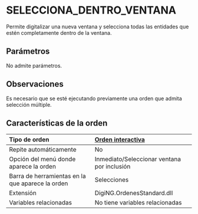 # SELECCIONA\_DENTRO\_VENTANA

Permite digitalizar una nueva ventana y selecciona todas las entidades que estén completamente dentro de la ventana.

## Parámetros

No admite parámetros.

## Observaciones

Es necesario que se esté ejecutando previamente una orden que admita selección múltiple.

## Características de la orden

| Tipo de orden | [Orden interactiva](selecciona-dentro-ventana.md) |
| :--- | :--- |
| Repite automáticamente | No |
| Opción del menú donde aparece la orden | Inmediato/Seleccionar ventana por inclusión |
| Barra de herramientas en la que aparece la orden | Selecciones |
| Extensión | DigiNG.OrdenesStandard.dll |
| Variables relacionadas | No tiene variables relacionadas |


